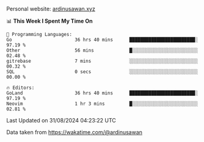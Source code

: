 Personal website: [ardinusawan.xyz](https://ardinusawan.xyz)

<!--START_SECTION:waka-->
📊 **This Week I Spent My Time On** 

```text
💬 Programming Languages: 
Go                       36 hrs 40 mins      ████████████████████████░   97.19 % 
Other                    56 mins             █░░░░░░░░░░░░░░░░░░░░░░░░   02.48 % 
gitrebase                7 mins              ░░░░░░░░░░░░░░░░░░░░░░░░░   00.32 % 
SQL                      0 secs              ░░░░░░░░░░░░░░░░░░░░░░░░░   00.00 % 

🔥 Editors: 
GoLand                   36 hrs 40 mins      ████████████████████████░   97.19 % 
Neovim                   1 hr 3 mins         █░░░░░░░░░░░░░░░░░░░░░░░░   02.81 % 
```


 Last Updated on 31/08/2024 04:23:22 UTC
<!--END_SECTION:waka-->
Data taken from https://wakatime.com/@ardinusawan
